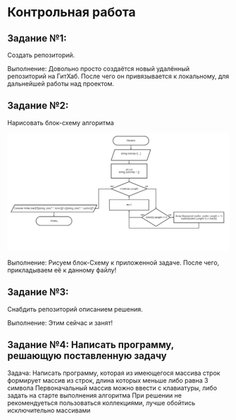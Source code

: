 # Контрольная работа

## Задание №1:

Создать репозиторий.

Выполнение: Довольно просто создаётся новый удалённый репозиторий на ГитХаб. После чего он привязывается к локальному, для дальнейшей работы над проектом.

## Задание №2:

Нарисовать блок-схему алгоритма

![Блок-схема](block_diagram.png)

Выполнение: Рисуем блок-Схему к приложенной задаче. После чего, прикладываем её к данному файлу!

## Задание №3:

Снабдить репозиторий описанием решения.

Выполнение: Этим сейчас и занят!

## Задание №4: Написать программу, решающую поставленную задачу

Задача: Написать программу, которая из имеющегося массива строк формирует массив из строк, длина которых меньше либо равна 3 символа
Первоначальный массив можно ввести с клавиатуры, либо задать на старте выполнения алгоритма
При решении не рекомендуеться пользоваться коллекциями, лучше обойтись исключительно массивами